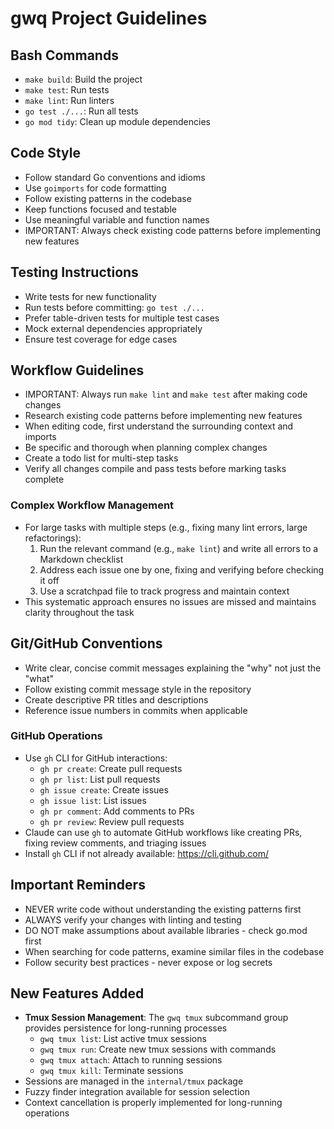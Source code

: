 # gwq Project Guidelines

## Bash Commands
- `make build`: Build the project
- `make test`: Run tests
- `make lint`: Run linters
- `go test ./...`: Run all tests
- `go mod tidy`: Clean up module dependencies

## Code Style
- Follow standard Go conventions and idioms
- Use `goimports` for code formatting
- Follow existing patterns in the codebase
- Keep functions focused and testable
- Use meaningful variable and function names
- IMPORTANT: Always check existing code patterns before implementing new features

## Testing Instructions
- Write tests for new functionality
- Run tests before committing: `go test ./...`
- Prefer table-driven tests for multiple test cases
- Mock external dependencies appropriately
- Ensure test coverage for edge cases

## Workflow Guidelines
- IMPORTANT: Always run `make lint` and `make test` after making code changes
- Research existing code patterns before implementing new features
- When editing code, first understand the surrounding context and imports
- Be specific and thorough when planning complex changes
- Create a todo list for multi-step tasks
- Verify all changes compile and pass tests before marking tasks complete

### Complex Workflow Management
- For large tasks with multiple steps (e.g., fixing many lint errors, large refactorings):
  1. Run the relevant command (e.g., `make lint`) and write all errors to a Markdown checklist
  2. Address each issue one by one, fixing and verifying before checking it off
  3. Use a scratchpad file to track progress and maintain context
- This systematic approach ensures no issues are missed and maintains clarity throughout the task

## Git/GitHub Conventions
- Write clear, concise commit messages explaining the "why" not just the "what"
- Follow existing commit message style in the repository
- Create descriptive PR titles and descriptions
- Reference issue numbers in commits when applicable

### GitHub Operations
- Use `gh` CLI for GitHub interactions:
  - `gh pr create`: Create pull requests
  - `gh pr list`: List pull requests
  - `gh issue create`: Create issues
  - `gh issue list`: List issues
  - `gh pr comment`: Add comments to PRs
  - `gh pr review`: Review pull requests
- Claude can use `gh` to automate GitHub workflows like creating PRs, fixing review comments, and triaging issues
- Install `gh` CLI if not already available: https://cli.github.com/

## Important Reminders
- NEVER write code without understanding the existing patterns first
- ALWAYS verify your changes with linting and testing
- DO NOT make assumptions about available libraries - check go.mod first
- When searching for code patterns, examine similar files in the codebase
- Follow security best practices - never expose or log secrets

## New Features Added
- **Tmux Session Management**: The `gwq tmux` subcommand group provides persistence for long-running processes
  - `gwq tmux list`: List active tmux sessions
  - `gwq tmux run`: Create new tmux sessions with commands
  - `gwq tmux attach`: Attach to running sessions
  - `gwq tmux kill`: Terminate sessions
- Sessions are managed in the `internal/tmux` package
- Fuzzy finder integration available for session selection
- Context cancellation is properly implemented for long-running operations